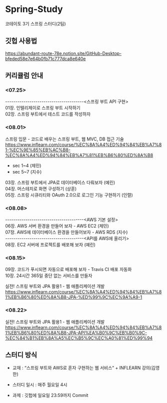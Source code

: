 # Spring-Study
코테이토 3기 스프링 스터디(2팀)


## 깃헙 사용법  
https://abundant-route-78e.notion.site/GitHub-Desktop-bfeded58e7e64b0fb71c777dca8e640e
## 커리큘럼 안내  

### <07.25>  
---------------------------------------<스프링 부트 API 구현>   
01장. 인텔리제이로 스프링 부트 시작하기  
02장. 스프링 부트에서 테스트 코드를 작성하자  

### <08.01>  
<INFLEARN> 스프링 입문 - 코드로 배우는 스프링 부트, 웹 MVC, DB 접근 기술  
https://www.inflearn.com/course/%EC%8A%A4%ED%94%84%EB%A7%81-%EC%9E%85%EB%AC%B8-%EC%8A%A4%ED%94%84%EB%A7%81%EB%B6%80%ED%8A%B8  
- sec 1~4 (제민)
- sec 5~7 (지수)  
  
03장. 스프링 부트에서 JPA로 데이터베이스 다뤄보자 (예린)  
04장. 머스테치로 화면 구성하기 (상훈)  
05장. 스프링 시큐리티와 OAuth 2.0으로 로그인 기능 구현하기 (인렬)  

### <08.08>  
  
---------------------------------------<AWS 기본 설정>  
06장. AWS 서버 환경을 만들어 보자 - AWS EC2  (제민)  
07장. AWS에 데이터베이스 환경을 만들어보자 - AWS RDS (지수)    
---------------------------------------<API를 AWS에 올리기>   
08장. EC2 서버에 프로젝트를 배포해 보자  (예린)  

### <08.15>  
09장. 코드가 푸시되면 자동으로 배포해 보자 - Travis CI 배포 자동화  
10장. 24시간 365일 중단 없는 서비스를 만들자 
 
<INFLERAN> 실전! 스프링 부트와 JPA 활용1 - 웹 애플리케이션 개발  
https://www.inflearn.com/course/%EC%8A%A4%ED%94%84%EB%A7%81%EB%B6%80%ED%8A%B8-JPA-%ED%99%9C%EC%9A%A9-1  

### <08.22>  
<INFLERAN> 실전! 스프링 부트와 JPA 활용1 - 웹 애플리케이션 개발  
https://www.inflearn.com/course/%EC%8A%A4%ED%94%84%EB%A7%81%EB%B6%80%ED%8A%B8-JPA-API%EA%B0%9C%EB%B0%9C-%EC%84%B1%EB%8A%A5%EC%B5%9C%EC%A0%81%ED%99%94  


## 스터디 방식  
- 교재 : “스프링 부트와 AWS로 혼자 구현하는 웹 서비스“  + INFLEARN 강의(김영한)

- 스터디 일시 : 매주 월요일 4시  

- 과제 : 깃헙에 일요일 23:59까지 Commit    
